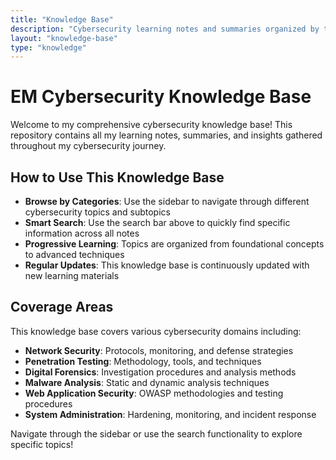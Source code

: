 ```yaml
---
title: "Knowledge Base"
description: "Cybersecurity learning notes and summaries organized by topics"
layout: "knowledge-base"
type: "knowledge"
---
```


# EM Cybersecurity Knowledge Base

Welcome to my comprehensive cybersecurity knowledge base! This repository contains all my learning notes, summaries, and insights gathered throughout my cybersecurity journey.

## How to Use This Knowledge Base

- **Browse by Categories**: Use the sidebar to navigate through different cybersecurity topics and subtopics
- **Smart Search**: Use the search bar above to quickly find specific information across all notes
- **Progressive Learning**: Topics are organized from foundational concepts to advanced techniques
- **Regular Updates**: This knowledge base is continuously updated with new learning materials

## Coverage Areas

This knowledge base covers various cybersecurity domains including:

- **Network Security**: Protocols, monitoring, and defense strategies
- **Penetration Testing**: Methodology, tools, and techniques
- **Digital Forensics**: Investigation procedures and analysis methods
- **Malware Analysis**: Static and dynamic analysis techniques
- **Web Application Security**: OWASP methodologies and testing procedures
- **System Administration**: Hardening, monitoring, and incident response

Navigate through the sidebar or use the search functionality to explore specific topics!
